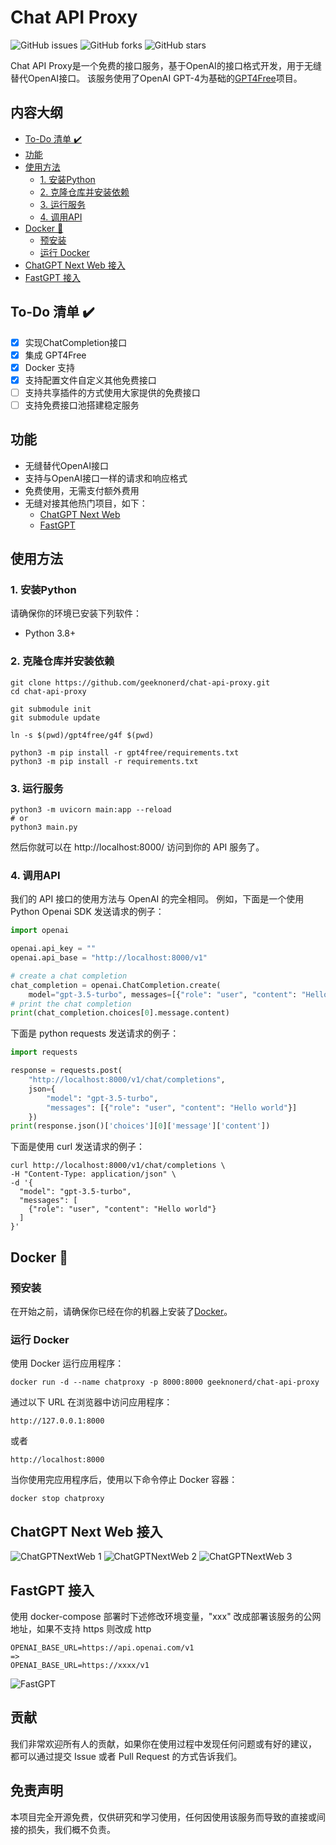 # Chat API Proxy

![GitHub issues](https://img.shields.io/github/issues/geeknonerd/chat-api-proxy)
![GitHub forks](https://img.shields.io/github/forks/geeknonerd/chat-api-proxy)
![GitHub stars](https://img.shields.io/github/stars/geeknonerd/chat-api-proxy)

Chat API Proxy是一个免费的接口服务，基于OpenAI的接口格式开发，用于无缝替代OpenAI接口。
该服务使用了OpenAI GPT-4为基础的[GPT4Free](https://github.com/xtekky/gpt4free)项目。

## 内容大纲

- [To-Do 清单 ✔️](#to-do-清单-✔️)
- [功能](#功能)
- [使用方法](#使用方法)
    - [1. 安装Python](#1-安装python)
    - [2. 克隆仓库并安装依赖](#2-克隆仓库并安装依赖)
    - [3. 运行服务](#3-运行服务)
    - [4. 调用API](#4-调用api)
- [Docker 🐳](#docker-🐳)
    - [预安装](#预安装)
    - [运行 Docker](#运行-docker)
- [ChatGPT Next Web 接入](#chatgpt-next-web-接入)
- [FastGPT 接入](#fastgpt-接入)

## To-Do 清单 ✔️

- [x] 实现ChatCompletion接口
- [x] 集成 GPT4Free
- [x] Docker 支持
- [x] 支持配置文件自定义其他免费接口
- [ ] 支持共享插件的方式使用大家提供的免费接口
- [ ] 支持免费接口池搭建稳定服务

## 功能

* 无缝替代OpenAI接口
* 支持与OpenAI接口一样的请求和响应格式
* 免费使用，无需支付额外费用
* 无缝对接其他热门项目，如下：
    * [ChatGPT Next Web](https://github.com/Yidadaa/ChatGPT-Next-Web)
    * [FastGPT](https://github.com/labring/FastGPT)

## 使用方法

### 1. 安装Python

请确保你的环境已安装下列软件：

- Python 3.8+

### 2. 克隆仓库并安装依赖

```shell
git clone https://github.com/geeknonerd/chat-api-proxy.git
cd chat-api-proxy

git submodule init
git submodule update

ln -s $(pwd)/gpt4free/g4f $(pwd)

python3 -m pip install -r gpt4free/requirements.txt
python3 -m pip install -r requirements.txt
```

### 3. 运行服务

```shell
python3 -m uvicorn main:app --reload
# or
python3 main.py
```

然后你就可以在 http://localhost:8000/ 访问到你的 API 服务了。

### 4. 调用API

我们的 API 接口的使用方法与 OpenAI 的完全相同。
例如，下面是一个使用 Python Openai SDK 发送请求的例子：

```python
import openai

openai.api_key = ""
openai.api_base = "http://localhost:8000/v1"

# create a chat completion
chat_completion = openai.ChatCompletion.create(
    model="gpt-3.5-turbo", messages=[{"role": "user", "content": "Hello world"}])
# print the chat completion
print(chat_completion.choices[0].message.content)
```

下面是 python requests 发送请求的例子：

```python
import requests

response = requests.post(
    "http://localhost:8000/v1/chat/completions",
    json={
        "model": "gpt-3.5-turbo",
        "messages": [{"role": "user", "content": "Hello world"}]
    })
print(response.json()['choices'][0]['message']['content'])
```

下面是使用 curl 发送请求的例子：

```shell
curl http://localhost:8000/v1/chat/completions \
-H "Content-Type: application/json" \
-d '{
  "model": "gpt-3.5-turbo",
  "messages": [
    {"role": "user", "content": "Hello world"}
  ]
}'
```

## Docker 🐳

### 预安装

在开始之前，请确保你已经在你的机器上安装了[Docker](https://www.docker.com/get-started)。

### 运行 Docker

使用 Docker 运行应用程序：

```
docker run -d --name chatproxy -p 8000:8000 geeknonerd/chat-api-proxy
```

通过以下 URL 在浏览器中访问应用程序：

```
http://127.0.0.1:8000
```

或者

```
http://localhost:8000
```

当你使用完应用程序后，使用以下命令停止 Docker 容器：

```
docker stop chatproxy
```

## ChatGPT Next Web 接入

![ChatGPTNextWeb 1](docs/imgs/ChatGPTNextWeb-1.png?raw=true 'ChatGPTNextWeb')
![ChatGPTNextWeb 2](docs/imgs/ChatGPTNextWeb-2.png?raw=true 'ChatGPTNextWeb')
![ChatGPTNextWeb 3](docs/imgs/ChatGPTNextWeb-3.png?raw=true 'ChatGPTNextWeb')

## FastGPT 接入

使用 docker-compose 部署时下述修改环境变量，"xxx" 改成部署该服务的公网地址，如果不支持 https 则改成 http

```text
OPENAI_BASE_URL=https://api.openai.com/v1
=> 
OPENAI_BASE_URL=https://xxxx/v1
```

![FastGPT](docs/imgs/FastGPT-1.png?raw=true 'FastGPT')

## 贡献

我们非常欢迎所有人的贡献，如果你在使用过程中发现任何问题或有好的建议，
都可以通过提交 Issue 或者 Pull Request 的方式告诉我们。

## 免责声明

本项目完全开源免费，仅供研究和学习使用，任何因使用该服务而导致的直接或间接的损失，我们概不负责。

